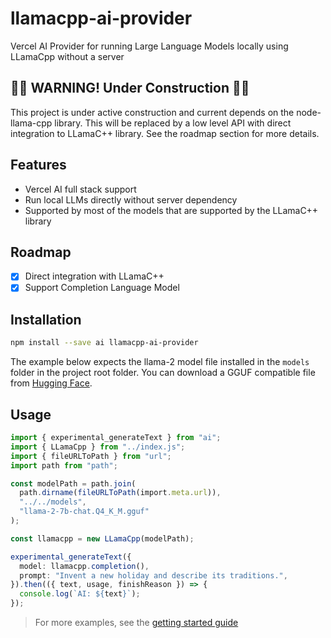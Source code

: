 # llamacpp-ai-provider

Vercel AI Provider for running Large Language Models locally using LLamaCpp without a server

## :construction::construction: WARNING! Under Construction :construction::construction:

This project is under active construction and current depends on the node-llama-cpp library. This will be replaced by a low level API with direct integration to LLamaC++ library. See the roadmap section for more details.

## Features

- Vercel AI full stack support
- Run local LLMs directly without server dependency
- Supported by most of the models that are supported by the LLamaC++ library

## Roadmap

- [x] Direct integration with LLamaC++
- [x] Support Completion Language Model

## Installation

```bash
npm install --save ai llamacpp-ai-provider
```

The example below expects the llama-2 model file installed in the `models` folder in the project root folder. You can download a GGUF compatible file from [Hugging Face](https://huggingface.co/TheBloke/Llama-2-7B-Chat-GGUF/tree/main).

## Usage

```typescript
import { experimental_generateText } from "ai";
import { LLamaCpp } from "../index.js";
import { fileURLToPath } from "url";
import path from "path";

const modelPath = path.join(
  path.dirname(fileURLToPath(import.meta.url)),
  "../../models",
  "llama-2-7b-chat.Q4_K_M.gguf"
);

const llamacpp = new LLamaCpp(modelPath);

experimental_generateText({
  model: llamacpp.completion(),
  prompt: "Invent a new holiday and describe its traditions.",
}).then(({ text, usage, finishReason }) => {
  console.log(`AI: ${text}`);
});
```

> For more examples, see the [getting started guide](https://github.com/nnance/llamacpp-ai-provider/tree/main/guides)
